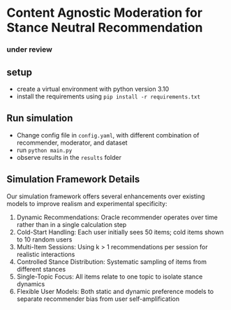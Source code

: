 # Content Agnostic Moderation for Stance Neutral Recommendation
### under review

## setup
* create a virtual environment with python version 3.10
* install the requirements using `pip install -r requirements.txt`

## Run simulation
* Change config file in `config.yaml`, with different combination of recommender, moderator, and dataset
* run `python main.py`
* observe results in the `results` folder

## Simulation Framework Details
Our simulation framework offers several enhancements over existing models to improve realism and experimental specificity:

1. Dynamic Recommendations: Oracle recommender operates over time rather than in a single calculation step
2. Cold-Start Handling: Each user initially sees 50 items; cold items shown to 10 random users
3. Multi-Item Sessions: Using k > 1 recommendations per session for realistic interactions
4. Controlled Stance Distribution: Systematic sampling of items from different stances
5. Single-Topic Focus: All items relate to one topic to isolate stance dynamics
6. Flexible User Models: Both static and dynamic preference models to separate recommender bias from user self-amplification
